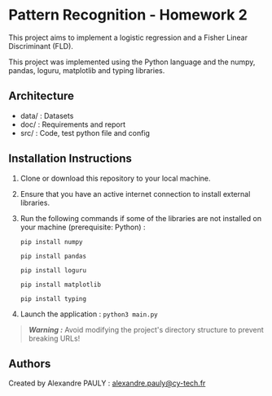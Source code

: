 # Pattern Recognition - Homework 2

This project aims to implement a logistic regression and a Fisher Linear Discriminant (FLD).

This project was implemented using the Python language and the numpy, pandas, loguru, matplotlib and typing libraries.

## Architecture
- data/ : Datasets
- doc/ : Requirements and report
- src/ : Code, test python file and config

## Installation Instructions

1. Clone or download this repository to your local machine.

2. Ensure that you have an active internet connection to install external libraries.

3. Run the following commands if some of the libraries are not installed on your machine (prerequisite: Python) :

    ```pip install numpy```

    ```pip install pandas```

    ```pip install loguru```

    ```pip install matplotlib```

    ```pip install typing```

4. Launch the application : ```python3 main.py```


>**_Warning :_** Avoid modifying the project's directory structure to prevent breaking URLs!

## Authors

Created by Alexandre PAULY : alexandre.pauly@cy-tech.fr